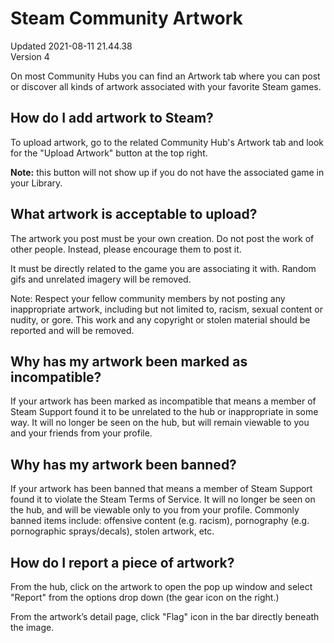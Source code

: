 # Steam Community Artwork
Updated 2021-08-11 21.44.38  
Version 4  

On most Community Hubs you can find an Artwork tab where you can post or discover all kinds of artwork associated with your favorite Steam games.  
  
## How do I add artwork to Steam?
To upload artwork, go to the related Community Hub's Artwork tab and look for the "Upload Artwork" button at the top right.   
  
**Note:** this button will not show up if you do not have the associated game in your Library.  
  
## What artwork is acceptable to upload?
The artwork you post must be your own creation. Do not post the work of other people. Instead, please encourage them to post it.  
  
It must be directly related to the game you are associating it with. Random gifs and unrelated imagery will be removed.  
  
Note: Respect your fellow community members by not posting any inappropriate artwork, including but not limited to, racism, sexual content or nudity, or gore. This work and any copyright or stolen material should be reported and will be removed.  
  
## Why has my artwork been marked as incompatible?
If your artwork has been marked as incompatible that means a member of Steam Support found it to be unrelated to the hub or inappropriate in some way. It will no longer be seen on the hub, but will remain viewable to you and your friends from your profile.  
  
## Why has my artwork been banned?
If your artwork has been banned that means a member of Steam Support found it to violate the Steam Terms of Service. It will no longer be seen on the hub, and will be viewable only to you from your profile. Commonly banned items include: offensive content (e.g. racism), pornography (e.g. pornographic sprays/decals), stolen artwork, etc.  
  
## How do I report a piece of artwork?
From the hub, click on the artwork to open the pop up window and select "Report" from the options drop down (the gear icon on the right.)  
  
From the artwork’s detail page, click "Flag" icon in the bar directly beneath the image.